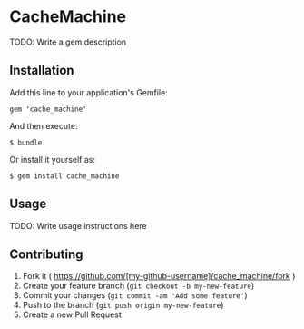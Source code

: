 # CacheMachine

TODO: Write a gem description

## Installation

Add this line to your application's Gemfile:

    gem 'cache_machine'

And then execute:

    $ bundle

Or install it yourself as:

    $ gem install cache_machine

## Usage

TODO: Write usage instructions here

## Contributing

1. Fork it ( https://github.com/[my-github-username]/cache_machine/fork )
2. Create your feature branch (`git checkout -b my-new-feature`)
3. Commit your changes (`git commit -am 'Add some feature'`)
4. Push to the branch (`git push origin my-new-feature`)
5. Create a new Pull Request
